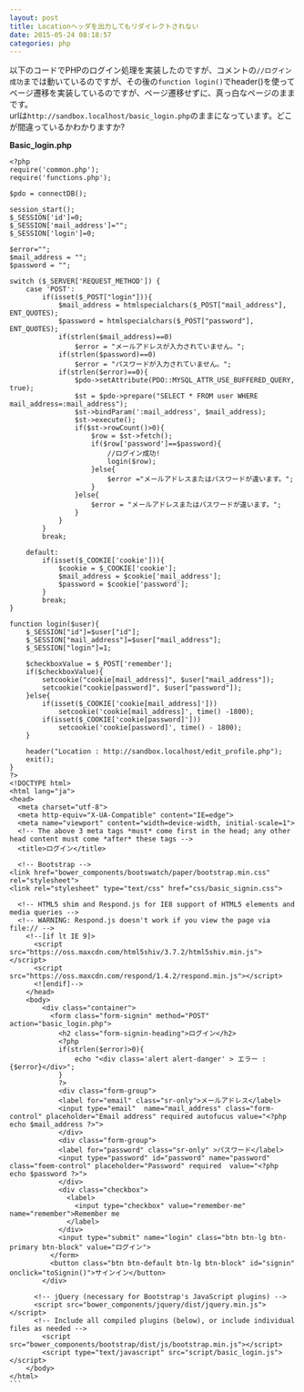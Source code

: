 ```yaml
---
layout: post
title: Locationヘッダを出力してもリダイレクトされない
date: 2015-05-24 08:18:57
categories: php
---
```

<p>以下のコードでPHPのログイン処理を実装したのですが、コメントの<code>//ログイン成功</code>までは動いているのですが、その後の<code>function login()</code>でheader()を使ってページ遷移を実装しているのですが、ページ遷移せずに、真っ白なページのままです。<br>
urlは<code>http://sandbox.localhost/basic_login.php</code>のままになっています。どこが間違っているかわかりますか?</p>

<p><strong>Basic_login.php</strong></p>



<pre class="lang-html prettyprint-override"><code>&lt;?php
require('common.php');
require('functions.php');

$pdo = connectDB();

session_start();
$_SESSION['id']=0;
$_SESSION['mail_address']="";
$_SESSION['login']=0;

$error="";
$mail_address = "";
$password = "";

switch ($_SERVER['REQUEST_METHOD']) {
    case 'POST':
        if(isset($_POST["login"])){
            $mail_address = htmlspecialchars($_POST["mail_address"], ENT_QUOTES);
            $password = htmlspecialchars($_POST["password"], ENT_QUOTES);
            if(strlen($mail_address)==0)
                $error = "メールアドレスが入力されていません。";
            if(strlen($password)==0)
                $error = "パスワードが入力されていません。";
            if(strlen($error)==0){
                $pdo-&gt;setAttribute(PDO::MYSQL_ATTR_USE_BUFFERED_QUERY, true);
                $st = $pdo-&gt;prepare("SELECT * FROM user WHERE mail_address=:mail_address");
                $st-&gt;bindParam(':mail_address', $mail_address);
                $st-&gt;execute();
                if($st-&gt;rowCount()&gt;0){
                    $row = $st-&gt;fetch();
                    if($row['password']==$password){
                        //ログイン成功!
                        login($row);
                    }else{
                        $error ="メールアドレスまたはパスワードが違います。";
                    }
                }else{
                    $error = "メールアドレスまたはパスワードが違います。";
                }
            }
        }
        break;

    default:
        if(isset($_COOKIE['cookie'])){
            $cookie = $_COOKIE['cookie'];
            $mail_address = $cookie['mail_address'];
            $password = $cookie['password'];
        }
        break;
}

function login($user){
    $_SESSION["id"]=$user["id"];
    $_SESSION["mail_address"]=$user["mail_address"];
    $_SESSION["login"]=1;

    $checkboxValue = $_POST['remember'];
    if($checkboxValue){
        setcookie("cookie[mail_address]", $user["mail_address"]);
        setcookie("cookie[password]", $user["password"]);
    }else{
        if(isset($_COOKIE['cookie[mail_address]']))
            setcookie('cookie[mail_address]', time() -1800);
        if(isset($_COOKIE['cookie[password]']))
            setcookie('cookie[password]', time() - 1800);
    }

    header("Location : http://sandbox.localhost/edit_profile.php");
    exit();
}
?&gt;
&lt;!DOCTYPE html&gt;
&lt;html lang="ja"&gt;
&lt;head&gt;
  &lt;meta charset="utf-8"&gt;
  &lt;meta http-equiv="X-UA-Compatible" content="IE=edge"&gt;
  &lt;meta name="viewport" content="width=device-width, initial-scale=1"&gt;
  &lt;!-- The above 3 meta tags *must* come first in the head; any other head content must come *after* these tags --&gt;
  &lt;title&gt;ログイン&lt;/title&gt;

  &lt;!-- Bootstrap --&gt;
&lt;link href="bower_components/bootswatch/paper/bootstrap.min.css" rel="stylesheet"&gt;
&lt;link rel="stylesheet" type="text/css" href="css/basic_signin.css"&gt;

  &lt;!-- HTML5 shim and Respond.js for IE8 support of HTML5 elements and media queries --&gt;
  &lt;!-- WARNING: Respond.js doesn't work if you view the page via file:// --&gt;
    &lt;!--[if lt IE 9]&gt;
      &lt;script src="https://oss.maxcdn.com/html5shiv/3.7.2/html5shiv.min.js"&gt;&lt;/script&gt;
      &lt;script src="https://oss.maxcdn.com/respond/1.4.2/respond.min.js"&gt;&lt;/script&gt;
      &lt;![endif]--&gt;
    &lt;/head&gt;
    &lt;body&gt;
        &lt;div class="container"&gt;
          &lt;form class="form-signin" method="POST" action="basic_login.php"&gt;
            &lt;h2 class="form-signin-heading"&gt;ログイン&lt;/h2&gt;
            &lt;?php
            if(strlen($error)&gt;0){
                echo "&lt;div class='alert alert-danger' &gt; エラー : {$error}&lt;/div&gt;";
            }
            ?&gt;
            &lt;div class="form-group"&gt;
            &lt;label for="email" class="sr-only"&gt;メールアドレス&lt;/label&gt;
            &lt;input type="email"  name="mail_address" class="form-control" placeholder="Email address" required autofucus value="&lt;?php echo $mail_address ?&gt;"&gt;
            &lt;/div&gt;
            &lt;div class="form-group"&gt;
            &lt;label for="password" class="sr-only" &gt;パスワード&lt;/label&gt;
            &lt;input type="password" id="password" name="password" class="foem-control" placeholder="Password" required  value="&lt;?php echo $password ?&gt;"&gt;
            &lt;/div&gt;
            &lt;div class="checkbox"&gt;
              &lt;label&gt;
                &lt;input type="checkbox" value="remember-me" name="remember"&gt;Remember me
              &lt;/label&gt;
            &lt;/div&gt;
            &lt;input type="submit" name="login" class="btn btn-lg btn-primary btn-block" value="ログイン"&gt;
          &lt;/form&gt;
          &lt;button class="btn btn-default btn-lg btn-block" id="signin" onclick="toSignin()"&gt;サインイン&lt;/button&gt;
        &lt;/div&gt;

      &lt;!-- jQuery (necessary for Bootstrap's JavaScript plugins) --&gt;
      &lt;script src="bower_components/jquery/dist/jquery.min.js"&gt;&lt;/script&gt;
      &lt;!-- Include all compiled plugins (below), or include individual files as needed --&gt;
        &lt;script src="bower_components/bootstrap/dist/js/bootstrap.min.js"&gt;&lt;/script&gt;
        &lt;script type="text/javascript" src="script/basic_login.js"&gt;&lt;/script&gt;
    &lt;/body&gt;
&lt;/html&gt;
```
